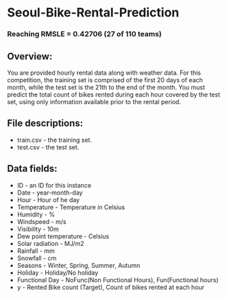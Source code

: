 # Seoul-Bike-Rental-Prediction
### Reaching RMSLE = 0.42706 (27 of 110 teams)
## Overview:
You are provided hourly rental data along with weather data. For this competition, the training set is comprised of the first 20 days of each month, while the test set is the 21th to the end of the month. You must predict the total count of bikes rented during each hour covered by the test set, using only information available prior to the rental period.


## File descriptions:
* train.csv - the training set.
* test.csv - the test set.

## Data fields:
* ID - an ID for this instance
* Date - year-month-day
* Hour - Hour of he day
* Temperature - Temperature in Celsius
* Humidity - %
* Windspeed - m/s
* Visibility - 10m
* Dew point temperature - Celsius
* Solar radiation - MJ/m2
* Rainfall - mm
* Snowfall - cm
* Seasons - Winter, Spring, Summer, Autumn
* Holiday - Holiday/No holiday
* Functional Day - NoFunc(Non Functional Hours), Fun(Functional hours)
* y - Rented Bike count (Target), Count of bikes rented at each hour
